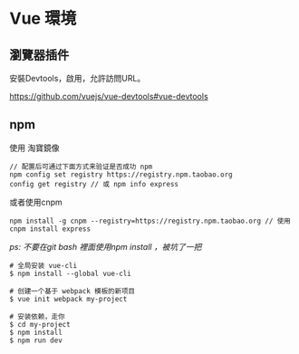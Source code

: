 # Vue 環境

## 瀏覽器插件

安裝Devtools，啟用，允許訪問URL。

https://github.com/vuejs/vue-devtools#vue-devtools

## npm
使用
淘寶鏡像
```
// 配置后可通过下面方式来验证是否成功 npm 
npm config set registry https://registry.npm.taobao.org 
config get registry // 或 npm info express
```

或者使用cnpm
```
npm install -g cnpm --registry=https://registry.npm.taobao.org // 使用
cnpm install express
```

_ps: 不要在git bash 裡面使用npm install ，被坑了一把_

```
# 全局安装 vue-cli 
$ npm install --global vue-cli 

# 创建一个基于 webpack 模板的新项目 
$ vue init webpack my-project 

# 安装依赖，走你 
$ cd my-project 
$ npm install 
$ npm run dev
```
